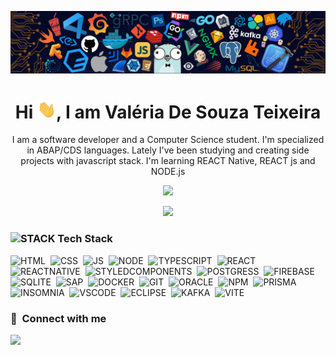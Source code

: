 <p align="center"><img src="https://raw.githubusercontent.com/KevinPatel04/KevinPatel04/master/header.png"></p>

<h1 align="center">Hi <img src="https://raw.githubusercontent.com/KevinPatel04/KevinPatel04/master/Hi.gif" width="30px">, I am Valéria De Souza Teixeira </h1>

<p align="center" width="150px"> I am a software developer and a Computer Science student. I'm specialized in ABAP/CDS languages. Lately I've been studying and creating side projects with javascript stack. I'm learning REACT Native, REACT js and NODE.js </p>

<p align="center"><img src="https://github-readme-stats.vercel.app/api/top-langs/?username=valeriast&layout=compact&hide=TSQL&theme=chartreuse-dark"></p>
<p align="center" ><img src="https://github-readme-streak-stats.herokuapp.com?user=valeriast&theme=chartreuse-dark"></p>

### ![STACK](https://img.shields.io/badge/-1A86FD?style=for-the-badge&logo=Buddy&logoColor=white)&nbsp;Tech Stack

![HTML](https://img.shields.io/badge/HTML5-E34F26?style=for-the-badge&logo=html5&logoColor=white)&nbsp;
![CSS](https://img.shields.io/badge/CSS3-1572B6?style=for-the-badge&logo=css3&logoColor=white)&nbsp;
![JS](https://img.shields.io/badge/JavaScript-F7DF1E?style=for-the-badge&logo=javascript&logoColor=black)&nbsp;
![NODE](https://img.shields.io/badge/Node.js-43853D?style=for-the-badge&logo=node.js&logoColor=white)&nbsp;
![TYPESCRIPT](https://img.shields.io/badge/TypeScript-007ACC?style=for-the-badge&logo=typescript&logoColor=white)&nbsp;
![REACT](https://img.shields.io/badge/React-20232A?style=for-the-badge&logo=react&logoColor=61DAFB)&nbsp;
![REACTNATIVE](https://img.shields.io/badge/React_Native-20232A?style=for-the-badge&logo=react&logoColor=61DAFB)&nbsp;
![STYLEDCOMPONENTS](https://img.shields.io/badge/styled--components-DB7093?style=for-the-badge&logo=styled-components&logoColor=white)&nbsp;
![POSTGRESS](https://img.shields.io/badge/PostgreSQL-316192?style=for-the-badge&logo=postgresql&logoColor=white)&nbsp;
![FIREBASE](https://img.shields.io/badge/Firebase-F29D0C?style=for-the-badge&logo=firebase&logoColor=white)&nbsp;
![SQLITE](https://img.shields.io/badge/SQLite-07405E?style=for-the-badge&logo=sqlite&logoColor=white)&nbsp;
![SAP](https://img.shields.io/badge/SAP-0FAAFF?style=for-the-badge&logo=sap&logoColor=white)&nbsp;
![DOCKER](https://img.shields.io/badge/Docker-2496ED?style=for-the-badge&logo=docker&logoColor=white)&nbsp;
![GIT](https://img.shields.io/badge/Git-E34F26?style=for-the-badge&logo=git&logoColor=white)&nbsp;
![ORACLE](	https://img.shields.io/badge/Oracle-F80000?style=for-the-badge&logo=oracle&logoColor=black)&nbsp;
![NPM](https://img.shields.io/badge/npm-CB3837?style=for-the-badge&logo=npm&logoColor=white)&nbsp;
![PRISMA](https://img.shields.io/badge/prisma-01354D?style=for-the-badge&logo=prisma&logoColor=white)&nbsp;
![INSOMNIA](https://img.shields.io/badge/insomnia-6153C2?style=for-the-badge&logo=insomnia&logoColor=black)&nbsp;
![VSCODE](https://img.shields.io/badge/VScode-007ACC?style=for-the-badge&logo=Visual%20Studio%20Code&logoColor=white)&nbsp;
![ECLIPSE](https://img.shields.io/badge/Eclipse-2C2255?style=for-the-badge&logo=Eclipse%20IDE&logoColor=white)&nbsp;
![KAFKA](https://img.shields.io/badge/Kafka-231F20?style=for-the-badge&logo=Apache%20Kafka&logoColor=white)&nbsp;
![VITE](https://img.shields.io/badge/VITE-646CFF?style=for-the-badge&logo=Vite&logoColor=white)&nbsp;



### :link: &nbsp;Connect with me


<a href="https://www.linkedin.com/in/valeria-de-souza-teixeira/"><img src="https://img.shields.io/badge/Valeria-0A66C2?style=for-the-badge&logo=Linkedin&logoColor=white"/></a>

